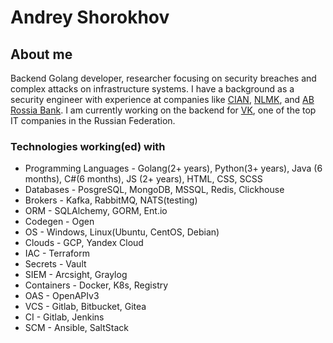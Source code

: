 # Andrey Shorokhov

## About me
Backend Golang developer, researcher focusing on security breaches and complex attacks on infrastructure systems. I have a background as a security engineer with experience at companies like [CIAN](https://www.cian.ru), [NLMK](https://www.nlmk.ru), and [AB Rossia Bank](https://www.abr.ru). I am currently working on the backend for [VK](https://www.vk.com), one of the top IT companies in the Russian Federation.

### Technologies working(ed) with
* Programming Languages - Golang(2+ years), Python(3+ years), Java (6 months), C#(6 months), JS (2+ years), HTML, CSS, SCSS
* Databases - PosgreSQL, MongoDB, MSSQL, Redis, Clickhouse
* Brokers - Kafka, RabbitMQ, NATS(testing)
* ORM - SQLAlchemy, GORM, Ent.io
* Codegen - Ogen
* OS - Windows, Linux(Ubuntu, CentOS, Debian)
* Clouds - GCP, Yandex Cloud
* IAC - Terraform
* Secrets - Vault
* SIEM - Arcsight, Graylog
* Containers - Docker, K8s, Registry
* OAS - OpenAPIv3
* VCS - Gitlab, Bitbucket, Gitea
* CI - Gitlab, Jenkins
* SCM - Ansible, SaltStack



